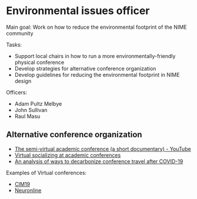 # Environmental issues officer

Main goal: Work on how to reduce the environmental footprint of the NIME community

Tasks:

- Support local chairs in how to run a more environmentally-friendly physical conference
- Develop strategies for alternative conference organization
- Develop guidelines for reducing the environmental footprint in NIME design

Officers:

- Adam Pultz Melbye
- John Sullivan
- Raul Masu


## Alternative conference organization

- [The semi-virtual academic conference (a short documentary) - YouTube](https://www.youtube.com/watch?v=TPtDHidVyZE)
- [Virtual socializing at academic conferences](http://www.parncutt.org/virtualsocializing.html)
- [An analysis of ways to decarbonize conference travel after COVID-19](https://www.nature.com/articles/d41586-020-02057-2?s=09)


Examples of Virtual conferences:

- [CIM19](https://sites.google.com/view/cim19/home)
- [Neuronline](https://neuronline.sfn.org/Articles/Scientific-Research/2019/Machine-Learning-in-Neuroscience-Fundamentals-and-Possibilities)
